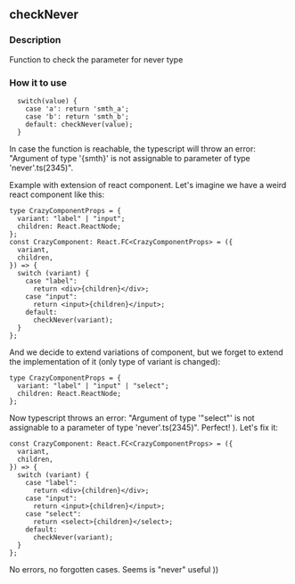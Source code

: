 ## checkNever

### Description

Function to check the parameter for never type

### How it to use

```
  switch(value) {
    case 'a': return 'smth_a';
    case 'b': return 'smth_b';
    default: checkNever(value);
  }
```

In case the function is reachable, the typescript will throw an error: "Argument of type '{smth}' is not assignable to parameter of type 'never'.ts(2345)".

Example with extension of react component. Let's imagine we have a weird react component like this:

```
type CrazyComponentProps = {
  variant: "label" | "input";
  children: React.ReactNode;
};
const CrazyComponent: React.FC<CrazyComponentProps> = ({
  variant,
  children,
}) => {
  switch (variant) {
    case "label":
      return <div>{children}</div>;
    case "input":
      return <input>{children}</input>;
    default:
      checkNever(variant);
  }
};
```

And we decide to extend variations of component, but we forget to extend the implementation of it (only type of variant is changed):

```
type CrazyComponentProps = {
  variant: "label" | "input" | "select";
  children: React.ReactNode;
};
```

Now typescript throws an error: "Argument of type '"select"' is not assignable to a parameter of type 'never'.ts(2345)". Perfect! ). Let's fix it:

```
const CrazyComponent: React.FC<CrazyComponentProps> = ({
  variant,
  children,
}) => {
  switch (variant) {
    case "label":
      return <div>{children}</div>;
    case "input":
      return <input>{children}</input>;
    case "select":
      return <select>{children}</select>;
    default:
      checkNever(variant);
  }
};
```

No errors, no forgotten cases. Seems is "never" useful ))
